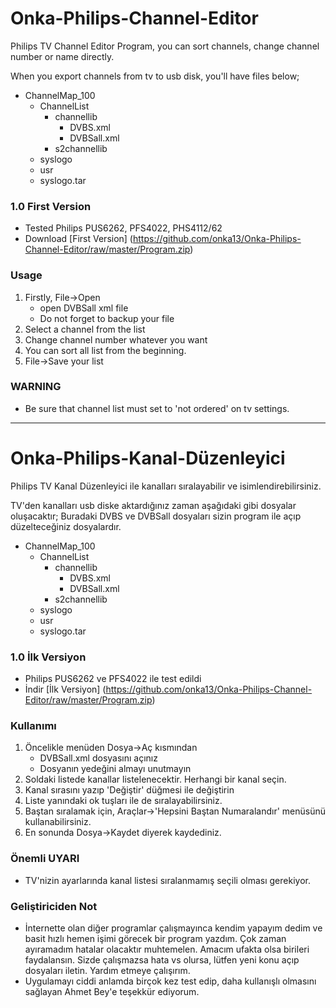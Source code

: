 # Onka-Philips-Channel-Editor
Philips TV Channel Editor Program, you can sort channels, change channel number or name directly. 

When you export channels from tv to usb disk, you'll have files below;

* ChannelMap_100
  - ChannelList
    - channellib
      - DVBS.xml
      - DVBSall.xml
    - s2channellib
  - syslogo
  - usr
  - syslogo.tar

### 1.0 First Version
* Tested Philips PUS6262, PFS4022, PHS4112/62
* Download [First Version] (https://github.com/onka13/Onka-Philips-Channel-Editor/raw/master/Program.zip)

### Usage
1. Firstly, File->Open
    - open DVBSall xml file
    - Do not forget to backup your file
1. Select a channel from the list
1. Change channel number whatever you want
1. You can sort all list from the beginning.
1. File->Save your list

### WARNING
* Be sure that channel list must set to 'not ordered' on tv settings.

________________________________

# Onka-Philips-Kanal-Düzenleyici
Philips TV Kanal Düzenleyici ile kanalları sıralayabilir ve isimlendirebilirsiniz.

TV'den kanalları usb diske aktardığınız zaman aşağıdaki gibi dosyalar oluşacaktır;
Buradaki DVBS ve DVBSall dosyaları sizin program ile açıp düzelteceğiniz dosyalardır.

* ChannelMap_100
  - ChannelList
    - channellib
      - DVBS.xml
      - DVBSall.xml
    - s2channellib
  - syslogo
  - usr
  - syslogo.tar

### 1.0 İlk Versiyon
* Philips PUS6262 ve PFS4022 ile test edildi
* İndir [İlk Versiyon] (https://github.com/onka13/Onka-Philips-Channel-Editor/raw/master/Program.zip)

### Kullanımı
1. Öncelikle menüden Dosya->Aç kısmından 
    - DVBSall.xml dosyasını açınız
    - Dosyanın yedeğini almayı unutmayın
1. Soldaki listede kanallar listelenecektir. Herhangi bir kanal seçin.
1. Kanal sırasını yazıp 'Değiştir' düğmesi ile değiştirin
1. Liste yanındaki ok tuşları ile de sıralayabilirsiniz.
1. Baştan sıralamak için, Araçlar->'Hepsini Baştan Numaralandır' menüsünü kullanabilirsiniz.
1. En sonunda Dosya->Kaydet diyerek kaydediniz.

### Önemli UYARI
* TV'nizin ayarlarında kanal listesi sıralanmamış seçili olması gerekiyor. 

### Geliştiriciden Not
* İnternette olan diğer programlar çalışmayınca kendim yapayım dedim ve basit hızlı hemen işimi görecek bir program yazdım. Çok zaman ayıramadım hatalar olacaktır muhtemelen. Amacım ufakta olsa birileri faydalansın. Sizde çalışmazsa hata vs olursa, lütfen yeni konu açıp dosyaları iletin. Yardım etmeye çalışırım.
* Uygulamayı ciddi anlamda birçok kez test edip, daha kullanışlı olmasını sağlayan Ahmet Bey'e teşekkür ediyorum. 
